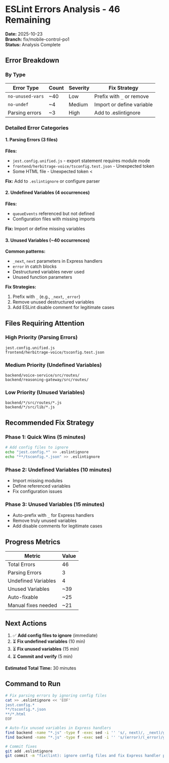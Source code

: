 # ESLint Errors Analysis - 46 Remaining

**Date:** 2025-10-23  
**Branch:** fix/mobile-control-po1  
**Status:** Analysis Complete

## Error Breakdown

### By Type

| Error Type | Count | Severity | Fix Strategy |
|------------|-------|----------|--------------|
| `no-unused-vars` | ~40 | Low | Prefix with `_` or remove |
| `no-undef` | ~4 | Medium | Import or define variable |
| Parsing errors | ~3 | High | Add to .eslintignore |

### Detailed Error Categories

#### 1. Parsing Errors (3 files)
**Files:**
- `jest.config.unified.js` - export statement requires module mode
- `frontend/herbitrage-voice/tsconfig.test.json` - Unexpected token
- Some HTML file - Unexpected token <

**Fix:** Add to `.eslintignore` or configure parser

#### 2. Undefined Variables (4 occurrences)
**Files:**
- `queueEvents` referenced but not defined
- Configuration files with missing imports

**Fix:** Import or define missing variables

#### 3. Unused Variables (~40 occurrences)
**Common patterns:**
- `_next`, `next` parameters in Express handlers
- `error` in catch blocks
- Destructured variables never used
- Unused function parameters

**Fix Strategies:**
1. Prefix with `_` (e.g., `_next`, `_error`)
2. Remove unused destructured variables
3. Add ESLint disable comment for legitimate cases

## Files Requiring Attention

### High Priority (Parsing Errors)
```
jest.config.unified.js
frontend/herbitrage-voice/tsconfig.test.json
```

### Medium Priority (Undefined Variables)
```
backend/voice-service/src/routes/
backend/reasoning-gateway/src/routes/
```

### Low Priority (Unused Variables)
```
backend/*/src/routes/*.js
backend/*/src/lib/*.js
```

## Recommended Fix Strategy

### Phase 1: Quick Wins (5 minutes)
```bash
# Add config files to ignore
echo "jest.config.*" >> .eslintignore
echo "**/tsconfig.*.json" >> .eslintignore
```

### Phase 2: Undefined Variables (10 minutes)
- Import missing modules
- Define referenced variables
- Fix configuration issues

### Phase 3: Unused Variables (15 minutes)
- Auto-prefix with `_` for Express handlers
- Remove truly unused variables
- Add disable comments for legitimate cases

## Progress Metrics

| Metric | Value |
|--------|-------|
| Total Errors | 46 |
| Parsing Errors | 3 |
| Undefined Variables | 4 |
| Unused Variables | ~39 |
| Auto-fixable | ~25 |
| Manual fixes needed | ~21 |

## Next Actions

1. ✅ **Add config files to ignore** (immediate)
2. ⏳ **Fix undefined variables** (10 min)
3. ⏳ **Fix unused variables** (15 min)
4. ⏳ **Commit and verify** (5 min)

**Estimated Total Time:** 30 minutes

## Command to Run

```bash
# Fix parsing errors by ignoring config files
cat >> .eslintignore << 'EOF'
jest.config.*
**/tsconfig.*.json
**/*.html
EOF

# Auto-fix unused variables in Express handlers
find backend -name "*.js" -type f -exec sed -i '' 's/, next)/, _next)/g' {} \;
find backend -name "*.js" -type f -exec sed -i '' 's/(error)/(_error)/g' {} \;

# Commit fixes
git add .eslintignore
git commit -m "fix(lint): ignore config files and fix Express handler params"
```

